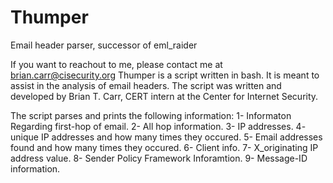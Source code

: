 # Thumper
Email header parser, successor of eml_raider

If you want to reachout to me, please contact me at brian.carr@cisecurity.org
Thumper is a script written in bash. It is meant to assist in the analysis of email headers. The script was written and developed by Brian T. Carr, CERT intern at the Center for Internet Security. 

The script parses and prints the following information:
1- Informaton Regarding first-hop of email.
2- All hop information.
3- IP addresses.
4- unique IP addresses and how many times they occured.
5- Email addresses found and how many times they occured.
6- Client info.
7- X_originating IP address value.
8- Sender Policy Framework Inforamtion. 
9- Message-ID information.

